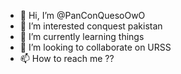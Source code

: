 - 👋 Hi, I’m @PanConQuesoOwO
- 👀 I’m interested conquest pakistan
- 🌱 I’m currently learning things
- 💞️ I’m looking to collaborate on URSS
- 📫 How to reach me ??

<!---
PanConQuesoOwO/PanConQuesoOwO is a ✨ special ✨ repository because its `README.md` (this file) appears on your GitHub profile.
You can click the Preview link to take a look at your changes.
--->
